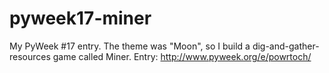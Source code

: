 pyweek17-miner
==============

My PyWeek #17 entry. The theme was "Moon", so I build a dig-and-gather-resources game called Miner. Entry: http://www.pyweek.org/e/powrtoch/
